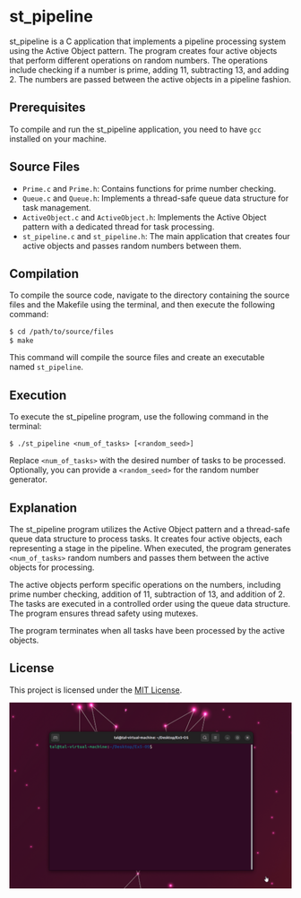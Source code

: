 
# st_pipeline

st_pipeline is a C application that implements a pipeline processing system using the Active Object pattern. The program creates four active objects that perform different operations on random numbers. The operations include checking if a number is prime, adding 11, subtracting 13, and adding 2. The numbers are passed between the active objects in a pipeline fashion.

## Prerequisites

To compile and run the st_pipeline application, you need to have `gcc` installed on your machine.

## Source Files

- `Prime.c` and `Prime.h`: Contains functions for prime number checking.
- `Queue.c` and `Queue.h`: Implements a thread-safe queue data structure for task management.
- `ActiveObject.c` and `ActiveObject.h`: Implements the Active Object pattern with a dedicated thread for task processing.
- `st_pipeline.c` and `st_pipeline.h`: The main application that creates four active objects and passes random numbers between them.

## Compilation

To compile the source code, navigate to the directory containing the source files and the Makefile using the terminal, and then execute the following command:

```
$ cd /path/to/source/files
$ make
```

This command will compile the source files and create an executable named `st_pipeline`.

## Execution

To execute the st_pipeline program, use the following command in the terminal:

```
$ ./st_pipeline <num_of_tasks> [<random_seed>]
```

Replace `<num_of_tasks>` with the desired number of tasks to be processed. Optionally, you can provide a `<random_seed>` for the random number generator.

## Explanation

The st_pipeline program utilizes the Active Object pattern and a thread-safe queue data structure to process tasks. It creates four active objects, each representing a stage in the pipeline. When executed, the program generates `<num_of_tasks>` random numbers and passes them between the active objects for processing.

The active objects perform specific operations on the numbers, including prime number checking, addition of 11, subtraction of 13, and addition of 2. The tasks are executed in a controlled order using the queue data structure. The program ensures thread safety using mutexes.

The program terminates when all tasks have been processed by the active objects.

## License

This project is licensed under the [MIT License](LICENSE).

![Project GIF](Ex5.gif)
